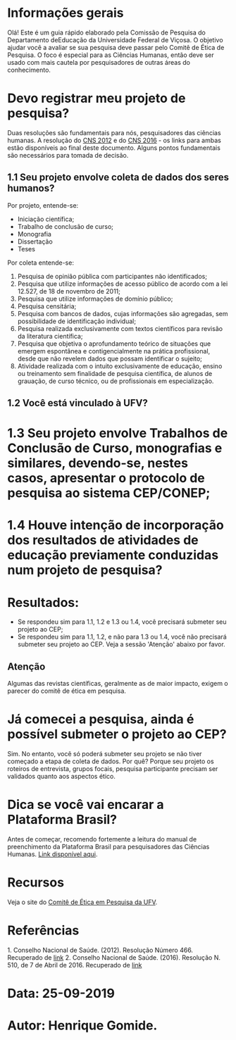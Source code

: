 # Informações gerais

Olá!
Este é um guia rápido elaborado pela Comissão de Pesquisa do Departamento deEducação da Universidade Federal de Viçosa. O objetivo ajudar você a avaliar se sua pesquisa deve passar pelo Comitê de Ética de Pesquisa. O foco é especial para as Ciências Humanas, então deve ser usado com mais cautela por pesquisadores de outras áreas do conhecimento.

# Devo registrar meu projeto de pesquisa?

Duas resoluções são fundamentais para nós, pesquisadores das ciências humanas. A resolução do [CNS 2012](#cns2012) e do [CNS 2016](#cns2016) - os links para ambas estão disponíveis ao final deste documento. Alguns pontos fundamentais são necessários para tomada de decisão.

## 1.1 Seu projeto envolve coleta de dados dos seres humanos?

Por projeto, entende-se:

* Iniciação científica;
* Trabalho de conclusão de curso;
* Monografia
* Dissertação
* Teses

Por coleta entende-se:

1. Pesquisa de opinião pública com participantes não identificados;
2. Pesquisa que utilize informações de acesso público de acordo com a lei 12.527, de 18 de novembro de 2011;
3. Pesquisa que utilize informações de domínio público;
4. Pesquisa censitária;
5. Pesquisa com bancos de dados, cujas informações são agregadas, sem possibilidade de identificação individual;
6. Pesquisa realizada exclusivamente com textos científicos para revisão da literatura científica;
7. Pesquisa que objetiva o aprofundamento teórico de situações que emergem espontânea e contigencialmente na prática profissional, desde que não revelem dados que possam identificar o sujeito;
8. Atividade realizada com o intuito exclusivamente de educação, ensino ou treinamento sem finalidade de pesquisa científica, de alunos de grauação, de curso técnico, ou de profissionais em especialização.


## 1.2 Você está vinculado à UFV?

# 1.3 Seu projeto envolve Trabalhos de Conclusão de Curso, monografias e similares, devendo-se, nestes casos, apresentar o protocolo de pesquisa ao sistema CEP/CONEP;

# 1.4 Houve intenção de incorporação dos resultados de atividades de educação previamente conduzidas num projeto de pesquisa?

# Resultados:

* Se respondeu sim para 1.1, 1.2 e 1.3 ou 1.4, você precisará submeter seu projeto ao CEP;
* Se respondeu sim para 1.1, 1.2, e não para 1.3 ou 1.4, você não precisará submeter seu projeto ao CEP. Veja a sessão 'Atenção' abaixo por favor.

## Atenção
Algumas das revistas científicas, geralmente as de maior impacto, exigem o parecer do comitê de ética em pesquisa.


# Já comecei a pesquisa, ainda é possível submeter o projeto ao CEP?
Sim. No entanto, você só poderá submeter seu projeto se não tiver começado a etapa de coleta de dados. Por quê? Porque seu projeto os roteiros de entrevista, grupos focais, pesquisa participante precisam ser validados quanto aos aspectos ético.

# Dica se você vai encarar a Plataforma Brasil?
Antes de começar, recomendo fortemente a leitura do manual de preenchimento da Plataforma Brasil para pesquisadores das Ciências Humanas. [Link disponível aqui](http://www.cep.ufv.br/wp-content/uploads/Carta-Circular-nº-110-2017-Sobre-o-preenchimento-da-PB-CHS-Ciências-Humanas-e-Sociais.pdf).

# Recursos
Veja o site do [Comitê de Ética em Pesquisa da UFV](http://www.cep.ufv.br/?page_id=17).

# Referências 

<a href="cns2012"></a> 1. Conselho Nacional de Saúde. (2012). Resolução Número 466. Recuperado de [link](http://conselho.saude.gov.br/resolucoes/2012/Reso466.pdf)
<a href="cns2016"></a>2. Conselho Nacional de Saúde. (2016). Resolução N. 510, de 7 de Abril de 2016. Recuperado de [link](http://conselho.saude.gov.br/resolucoes/2016/Reso510.pdf)

# Data: 25-09-2019 
# Autor: Henrique Gomide.
